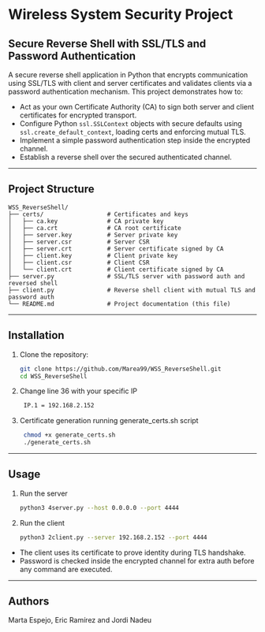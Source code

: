 # Wireless System Security Project

## Secure Reverse Shell with SSL/TLS and Password Authentication

A secure reverse shell application in Python that encrypts communication using SSL/TLS with client and server certificates and validates clients via a password authentication mechanism. This project demonstrates how to:

- Act as your own Certificate Authority (CA) to sign both server and client certificates for encrypted transport.
- Configure Python `ssl.SSLContext` objects with secure defaults using `ssl.create_default_context`, loading certs and enforcing mutual TLS.
- Implement a simple password authentication step inside the encrypted channel.
- Establish a reverse shell over the secured authenticated channel.

---

## Project Structure

```plaintext
WSS_ReverseShell/
├── certs/                  # Certificates and keys
│   ├── ca.key              # CA private key
│   ├── ca.crt              # CA root certificate
│   ├── server.key          # Server private key
│   ├── server.csr          # Server CSR
│   ├── server.crt          # Server certificate signed by CA
│   ├── client.key          # Client private key
│   ├── client.csr          # Client CSR
│   └── client.crt          # Client certificate signed by CA
├── server.py               # SSL/TLS server with password auth and reversed shell
├── client.py               # Reverse shell client with mutual TLS and password auth
└── README.md               # Project documentation (this file)
```

---

## Installation

1. Clone the repository:
   ```bash
   git clone https://github.com/Marea99/WSS_ReverseShell.git
   cd WSS_ReverseShell
   ```

2. Change line 36 with your specific IP
   ```bash
    IP.1 = 192.168.2.152
    ```

3. Certificate generation running generate_certs.sh script
   ```bash
    chmod +x generate_certs.sh
    ./generate_certs.sh
    ```
---

## Usage

1. Run the server 
    ```bash
    python3 4server.py --host 0.0.0.0 --port 4444
    ```

2. Run the client
    ```bash
    python3 2client.py --server 192.168.2.152 --port 4444
    ```

- The client uses its certificate to prove identity during TLS handshake.  
- Password is checked inside the encrypted channel for extra auth before any command are executed.

---

## Authors

Marta Espejo, Eric Ramírez and Jordi Nadeu

